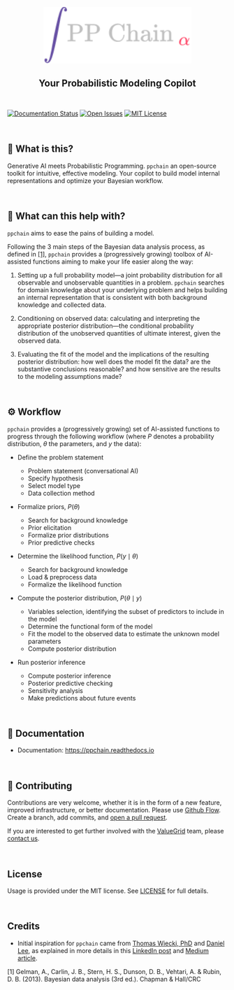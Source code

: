 <p align="center">
    <a href="https://ppchain.org" target="_blank">
        <img border="0" alt="PP Chain logo" src="https://github.com/shadowboxingskills/ppchainR/blob/master/logo.svg?raw=true" width="340" height="auto" style="background-color: transparent;
border: none;">
    </a>
</p>
<h2 align="center" style="border-bottom: none">Your Probabilistic Modeling Copilot</h2>

<br/>

[![Documentation Status](https://readthedocs.org/projects/ppchain/badge/?version=latest)](https://ppchain.readthedocs.io/en/latest/?version=latest) [![Open Issues](https://img.shields.io/github/issues-raw/shadowboxingskills/ppchainR)](https://github.com/shadowboxingskills/ppchainR/issues) [![MIT License](https://img.shields.io/badge/License-MIT-yellow.svg)](https://opensource.org/licenses/MIT)

<br/>

## 🤔 What is this?

Generative AI meets Probabilistic Programming.
`ppchain` an open-source toolkit for intuitive, effective modeling.
Your copilot to build model internal representations and optimize your Bayesian workflow.

<br>

## 🚀 What can this help with?

`ppchain` aims to ease the pains of building a model.

Following the 3 main steps of the Bayesian data analysis process, as defined in [[1]](#1), `ppchain` provides a (progressively growing) toolbox of AI-assisted functions aiming to make your life easier along the way:

1. Setting up a full probability model—a joint probability distribution for all observable and unobservable quantities in a problem. `ppchain` searches for domain knowledge about your underlying problem and helps building an internal representation that is consistent with both background knowledge and collected data.

2. Conditioning on observed data: calculating and interpreting the appropriate posterior distribution—the conditional probability distribution of the unobserved quantities of ultimate interest, given the observed data.

3. Evaluating the fit of the model and the implications of the resulting posterior distribution: how well does the model fit the data? are the substantive conclusions reasonable? and how sensitive are the results to the modeling assumptions made?

<br>

## ⚙ Workflow

`ppchain` provides a (progressively growing) set of AI-assisted functions to progress through the following workflow (where $P$ denotes a probability distribution, $\theta$ the parameters, and $y$ the data):

- Define the problem statement

  - Problem statement (conversational AI)
  - Specify hypothesis
  - Select model type
  - Data collection method

- Formalize priors, $P(\theta)$

  - Search for background knowledge
  - Prior elicitation
  - Formalize prior distributions
  - Prior predictive checks

- Determine the likelihood function, $P(y \mid \theta)$

  - Search for background knowledge
  - Load & preprocess data
  - Formalize the likelihood function

- Compute the posterior distribution, $P(\theta \mid y)$

  - Variables selection, identifying the subset of predictors to include in the model
  - Determine the functional form of the model
  - Fit the model to the observed data to estimate the unknown model parameters
  - Compute posterior distribution

- Run posterior inference

  - Compute posterior inference
  - Posterior predictive checking
  - Sensitivity analysis
  - Make predictions about future events

<br>

## 📖 Documentation

- Documentation: https://ppchain.readthedocs.io

<br>

## 💁 Contributing

Contributions are very welcome, whether it is in the form of a new feature, improved infrastructure, or better documentation. Please use [Github Flow](https://guides.github.com/introduction/flow/). Create a branch, add commits, and [open a pull request](https://github.com/shadowboxingskills/ppchainR/pulls/).

If you are interested to get further involved with the <a href="https://valuegrid.io" target="_blank">ValueGrid</a> team, please [contact us](mailto:nawel@valuegrid.io?subject=[GitHub]%20APPChainR).

<br>

## License

Usage is provided under the MIT license.
See [LICENSE](https://github.com/shadowboxingskills/ppchainR/blob/master/LICENSE) for full details.

<br>

## Credits

- Initial inspiration for `ppchain` came from [Thomas Wiecki, PhD](https://www.linkedin.com/in/twiecki) and [Daniel Lee](https://www.linkedin.com/in/syclik), as explained in more details in this [LinkedIn post](https://www.linkedin.com/pulse/harnessing-gpts-next-significant-advancement-marc-fournier-carrie) and [Medium article](https://medium.com/@marc.fourniercarrie/harnessing-gpts-for-the-next-significant-advancement-in-probabilistic-programming-70ccfc33846f).

<a id="1">[1]</a> Gelman, A., Carlin, J. B., Stern, H. S., Dunson, D. B., Vehtari, A. & Rubin, D. B. (2013). Bayesian data analysis (3rd ed.). Chapman & Hall/CRC

<br>
